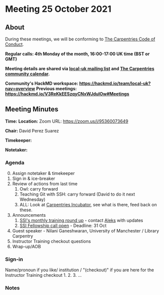 # Meeting 25 October 2021

## About 

During these meetings, we will be conforming to [The Carpentries Code of Conduct](https://docs.carpentries.org/topic_folders/policies/code-of-conduct.html).

**Regular calls: 4th Monday of the month, 16:00-17:00 UK time (BST or GMT)**

**Meeting details are shared via [local-uk mailing list](https://carpentries.topicbox.com/groups/local-uk) and [The Carpentries community calendar](https://carpentries.org/community/#community-events).**

**Community's HackMD workspace: https://hackmd.io/team/local-uk?nav=overview**
**Previous meetings: https://hackmd.io/V3ReKkEESzqyCNxWJdulOw#Meetings**


## Meeting Minutes
**Time:** 
**Location:** Zoom URL: https://zoom.us/j/95360073649

**Chair:** David Perez Suarez

**Timekeeper:**

**Notetaker:** 

### Agenda
0. Assign notetaker & timekeeper
1. Sign in & ice-breaker
2. Review of actions from last time
    1. Owl: carry forward
    2. Teaching Git with SSH: carry forward (David to do it next Wednesday)
    3. ALL: Look at [Carpentries Incubator](https://carpentries.org/community-lessons/), see what is there, feed back on these.
4. Announcements
    1. [SSI's monthly training round up](https://software.ac.uk/news/monthly-training-roundup) - contact [Aleks](mailto:a.nenadic@manchester.ac.uk) with updates
    1. [SSI Fellowship call open](https://software.ac.uk/programmes-and-events/fellowship-programme) - Deadline: 31 Oct
6. Guest speaker - Nilani Ganeshwaran, University of Manchester / Library Carpentry
7. Instructor Training checkout questions
8. Wrap-up/AOB

### Sign-in

Name/pronoun if you like/ institution / "(checkout)" if you are here for the Instructor Training checkout
1. 
2. 
3. 
...

### Notes